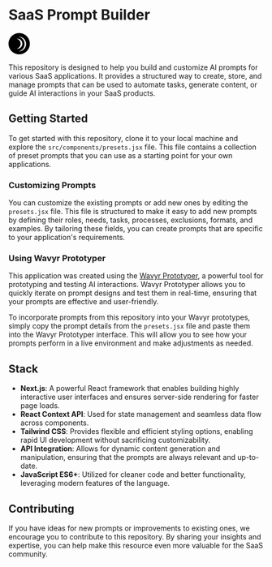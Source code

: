 # SaaS Prompt Builder

[![Wavyr Logo](/public/images/wavyr-logo.svg)](https://wavyr.com)

This repository is designed to help you build and customize AI prompts for various SaaS applications. It provides a structured way to create, store, and manage prompts that can be used to automate tasks, generate content, or guide AI interactions in your SaaS products.

## Getting Started

To get started with this repository, clone it to your local machine and explore the `src/components/presets.jsx` file. This file contains a collection of preset prompts that you can use as a starting point for your own applications.

### Customizing Prompts

You can customize the existing prompts or add new ones by editing the `presets.jsx` file. This file is structured to make it easy to add new prompts by defining their roles, needs, tasks, processes, exclusions, formats, and examples. By tailoring these fields, you can create prompts that are specific to your application's requirements.

### Using Wavyr Prototyper

This application was created using the [Wavyr Prototyper](https://wavyr.com/prototyper), a powerful tool for prototyping and testing AI interactions. Wavyr Prototyper allows you to quickly iterate on prompt designs and test them in real-time, ensuring that your prompts are effective and user-friendly.

To incorporate prompts from this repository into your Wavyr prototypes, simply copy the prompt details from the `presets.jsx` file and paste them into the Wavyr Prototyper interface. This will allow you to see how your prompts perform in a live environment and make adjustments as needed.

## Stack

- **Next.js**: A powerful React framework that enables building highly interactive user interfaces and ensures server-side rendering for faster page loads.
- **React Context API**: Used for state management and seamless data flow across components.
- **Tailwind CSS**: Provides flexible and efficient styling options, enabling rapid UI development without sacrificing customizability.
- **API Integration**: Allows for dynamic content generation and manipulation, ensuring that the prompts are always relevant and up-to-date.
- **JavaScript ES6+**: Utilized for cleaner code and better functionality, leveraging modern features of the language.

## Contributing

If you have ideas for new prompts or improvements to existing ones, we encourage you to contribute to this repository. By sharing your insights and expertise, you can help make this resource even more valuable for the SaaS community.

